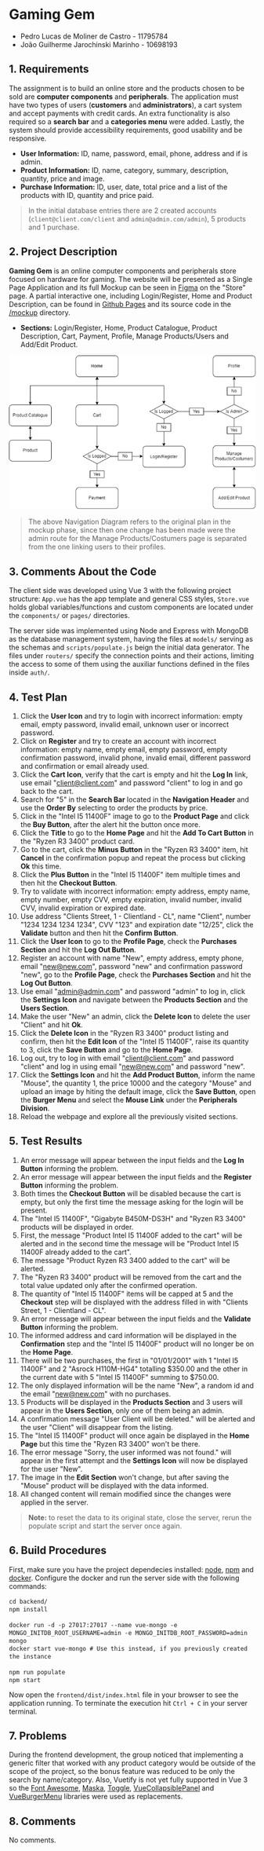 # Gaming Gem

- Pedro Lucas de Moliner de Castro - 11795784
- João Guilherme Jarochinski Marinho - 10698193


## 1. Requirements

The assignment is to build an online store and the products chosen to be sold are **computer components** and **peripherals**. The application must have two types of users (**customers** and **administrators**), a cart system and accept payments with credit cards. An extra functionality is also required so a **search bar** and a **categories menu** were added. Lastly, the system should provide accessibility requirements, good usability and be responsive.

- **User Information:** ID, name, password, email, phone, address and if is admin.
- **Product Information:** ID, name, category, summary, description, quantity, price and image.
- **Purchase Information:** ID, user, date, total price and a list of the products with ID, quantity and price paid.

> In the initial database entries there are 2 created accounts (`client@client.com/client` and `admin@admin.com/admin`), 5 products and 1 purchase.


## 2. Project Description

**Gaming Gem** is an online computer components and peripherals store focused on hardware for gaming. The website will be presented as a Single Page Application and its full Mockup can be seen in [Figma](https://www.figma.com/file/ozZUSnOeuyotmszMJvDc2P/Vuetify-Components-(Community)?node-id=13144%3A605) on the "Store" page. A partial interactive one, including Login/Register, Home and Product Description, can be found in [Github Pages](https://pedrolmcastro.github.io/store/mockup/pages/home.html) and its source code in the [/mockup](https://github.com/pedrolmcastro/store/tree/main/mockup) directory.

- **Sections:** Login/Register, Home, Product Catalogue, Product Description, Cart, Payment, Profile, Manage Products/Users and Add/Edit Product.

![Navigation Diagram](mockup/diagram/navigation.png)

> The above Navigation Diagram refers to the original plan in the mockup phase, since then one change has been made were the admin route for the Manage Products/Costumers page is separated from the one linking users to their profiles.


## 3. Comments About the Code

The client side was developed using Vue 3 with the following project structure: `App.vue` has the app template and general CSS styles, `Store.vue` holds global variables/functions and custom components are located under the `components/` or `pages/` directories.

The server side was implemented using Node and Express with MongoDB as the database management system, having the files at `models/` serving as the schemas and `scripts/populate.js` beign the initial data generator. The files under `routers/` specify the connection points and their actions, limiting the access to some of them using the auxiliar functions defined in the files inside `auth/`.


## 4. Test Plan

1. Click the **User Icon** and try to login with incorrect information: empty email, empty password, invalid email, unknown user or incorrect password.
1. Click on **Register** and try to create an account with incorrect information: empty name, empty email, empty password, empty confirmation password, invalid phone, invalid email, different password and confirmation or email already used.
1. Click the **Cart Icon**, verify that the cart is empty and hit the **Log In** link, use email "client@client.com" and password "client" to log in and go back to the cart.
1. Search for "5" in the **Search Bar** located in the **Navigation Header** and use the **Order By** selecting to order the products by price.
1. Click in the "Intel I5 11400F" image to go to the **Product Page** and click the **Buy Button**, after the alert hit the button once more.
1. Click the **Title** to go to the **Home Page** and hit the **Add To Cart Button** in the "Ryzen R3 3400" product card.
1. Go to the cart, click the **Minus Button** in the "Ryzen R3 3400" item, hit **Cancel** in the confirmation popup and repeat the process but clicking **Ok** this time.
1. Click the **Plus Button** in the "Intel I5 11400F" item multiple times and then hit the **Checkout Button**.
1. Try to validate with incorrect information: empty address, empty name, empty number, empty CVV, empty expiration, invalid number, invalid CVV, invalid expiration or expired date.
1. Use address "Clients Street, 1 - Clientland - CL", name "Client", number "1234 1234 1234 1234", CVV "123" and expiration date "12/25", click the **Validate** button and then hit the **Confirm Button**.
1. Click the **User Icon** to go to the **Profile Page**, check the **Purchases Section** and hit the **Log Out Button**.
1. Register an account with name "New", empty address, empty phone, email "new@new.com", password "new" and confirmation password "new", go to the **Profile Page**, check the **Purchases Section** and hit the **Log Out Button**.
1. Use email "admin@admin.com" and password "admin" to log in, click the **Settings Icon** and navigate between the **Products Section** and the **Users Section**.
1. Make the user "New" an admin, click the **Delete Icon** to delete the user "Client" and hit **Ok**.
1. Click the **Delete Icon** in the "Ryzen R3 3400" product listing and confirm, then hit the **Edit Icon** of the "Intel I5 11400F", raise its quantity to 3, click the **Save Button** and go to the **Home Page**.
1. Log out, try to log in with email "client@client.com" and password "client" and log in using email "new@new.com" and password "new".
1. Click the **Settings Icon** and hit the **Add Product Button**, inform the name "Mouse", the quantity 1, the price 10000 and the category "Mouse" and upload an image by hiting the default image, click the **Save Button**, open the **Burger Menu** and select the **Mouse Link** under the **Peripherals Division**.
1. Reload the webpage and explore all the previously visited sections.


## 5. Test Results

1. An error message will appear between the input fields and the **Log In Button** informing the problem.
1. An error message will appear between the input fields and the **Register Button** informing the problem.
1. Both times the **Checkout Button** will be disabled because the cart is empty, but only the first time the message asking for the login will be present.
1. The "Intel I5 11400F", "Gigabyte B450M-DS3H" and "Ryzen R3 3400" products will be displayed in order.
1. First, the message "Product Intel I5 11400F added to the cart" will be alerted and in the second time the message will be "Product Intel I5 11400F already added to the cart".
1. The message "Product Ryzen R3 3400 added to the cart" will be alerted.
1. The "Ryzen R3 3400" product will be removed from the cart and the total value updated only after the confirmed operation.
1. The quantity of "Intel I5 11400F" items will be capped at 5 and the **Checkout** step will be displayed with the address filled in with "Clients Street, 1 - Clientland - CL".
1. An error message will appear between the input fields and the **Validate Button** informing the problem.
1. The informed address and card information will be displayed in the **Confirmation** step and the "Intel I5 11400F" product will no longer be on the **Home Page**.
1. There will be two purchases, the first in "01/01/2001" with 1 "Intel I5 11400F" and 2 "Asrock H110M-HG4" totalling $350.00 and the other in the current date with 5 "Intel I5 11400F" summing to $750.00.
1. The only displayed information will be the name "New", a random id and the email "new@new.com" with no purchases.
1. 5 Products will be displayed in the **Products Section** and 3 users will appear in the **Users Section**, only one of them being an admin.
1. A confirmation message "User Client will be deleted." will be alerted and the user "Client" will disappear from the listing.
1. The "Intel I5 11400F" product will once again be displayed in the **Home Page** but this time the "Ryzen R3 3400" won't be there.
1. The error message "Sorry, the user informed was not found." will appear in the first attempt and the **Settings Icon** will now be displayed for the user "New".
1. The image in the **Edit Section** won't change, but after saving the "Mouse" product will be displayed with the data informed.
1. All changed content will remain modified since the changes were applied in the server.

> **Note:** to reset the data to its original state, close the server, rerun the populate script and start the server once again. 


## 6. Build Procedures

First, make sure you have the project dependecies installed: [node](https://nodejs.org/en/download/), [npm](https://docs.npmjs.com/downloading-and-installing-node-js-and-npm) and [docker](https://docs.docker.com/engine/install/). Configure the docker and run the server side with the following commands:

```shell
cd backend/
npm install

docker run -d -p 27017:27017 --name vue-mongo -e MONGO_INITDB_ROOT_USERNAME=admin -e MONGO_INITDB_ROOT_PASSWORD=admin mongo
docker start vue-mongo # Use this instead, if you previously created the instance

npm run populate
npm start
```

Now open the `frontend/dist/index.html` file in your browser to see the application running. To terminate the execution hit `Ctrl + C` in your server terminal.


## 7. Problems

During the frontend development, the group noticed that implementing a generic filter that worked with any product category would be outside of the scope of the project, so the bonus feature was reduced to be only the search by name/category. Also, Vuetify is not yet fully supported in Vue 3 so the [Font Awesome](https://fontawesome.com/), [Maska](https://github.com/beholdr/maska), [Toggle](https://github.com/vueform/toggle), [VueCollapsiblePanel](https://github.com/dafcoe/vue-collapsible-panel) and [VueBurgerMenu](https://github.com/mbj36/vue-burger-menu) libraries were used as replacements.


## 8. Comments

No comments.
